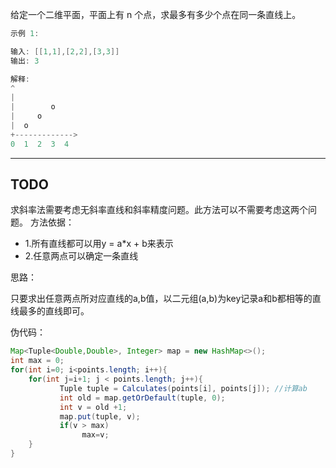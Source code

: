 给定一个二维平面，平面上有 n 个点，求最多有多少个点在同一条直线上。

```cpp
示例 1:

输入: [[1,1],[2,2],[3,3]]
输出: 3

解释:
^
|
|        o
|     o
|  o  
+------------->
0  1  2  3  4
```

---

## TODO
 
求斜率法需要考虑无斜率直线和斜率精度问题。此方法可以不需要考虑这两个问题。
方法依据：

- 1.所有直线都可以用y = a*x + b来表示
- 2.任意两点可以确定一条直线

思路：

只要求出任意两点所对应直线的a,b值，以二元组(a,b)为key记录a和b都相等的直线最多的直线即可。

伪代码：

```java
Map<Tuple<Double,Double>, Integer> map = new HashMap<>();
int max = 0;
for(int i=0; i<points.length; i++){
    for(int j=i+1; j < points.length; j++){
           Tuple tuple = Calculates(points[i], points[j]); //计算ab
           int old = map.getOrDefault(tuple, 0);
           int v = old +1;
           map.put(tuple, v);
           if(v > max)
                max=v;
    }
}
```


